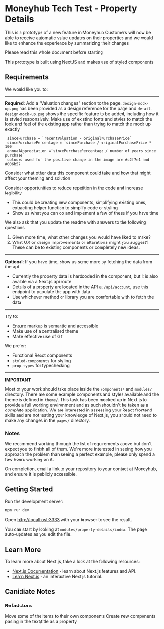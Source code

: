 # Moneyhub Tech Test - Property Details

This is a prototype of a new feature in Moneyhub
Customers will now be able to receive automatic value updates on their properties
and we would like to enhance the experience by summarizing their changes

Please read this whole document before starting

This prototype is built using NextJS and makes use of styled components

## Requirements

We would like you to:

----

**Required**: Add a "Valuation changes" section to the page. `design-mock-up.png` has been provided as a design reference for the page and `detail-design-mock-up.png` shows the specific feature to be added, including how it is styled responsively. Make use of existing fonts and styles to match the look and feel of the existing app rather than trying to match the mock up exactly.

 ```
  sincePurchase = `recentValuation - originalPurchasePrice`
  sincePurchasePercentage = `sincePurchase / originalPurchasePrice * 100`
  annualAppreciation =`sincePurchasePercentage / number of years since purchase`
  colours used for the positive change in the image are #c2f7e1 and #006b57
 ```

Consider what other data this component could take and how that might affect your theming and solution

Consider opportunities to reduce repetition in the code and increase legibility
- This could be creating new components, simplifying existing ones, extracting helper function to simplify code or styling
- Show us what you can do and implement a few of these if you have time

We also ask that you update the readme with answers to the following questions 

1. Given more time, what other changes you would have liked to make?
2. What UX or design improvements or alterations might you suggest? These can be to existing components or completely new ideas.

----

**Optional**: If you have time, show us some more by fetching the data from the api
  - Currently the property data is hardcoded in the component, but it is also avaible via a Next.js api route
  - Details of a property are located in the API at `/api/account`, use this endpoint to populate the app with data
  - Use whichever method or library you are comfortable with to fetch the data

----

Try to:

- Ensure markup is semantic and accessible
- Make use of a centralised theme
- Make effective use of Git

We prefer:

- Functional React components
- `styled-components` for styling
- `prop-types` for typechecking

----

**IMPORTANT**

Most of your work should take place inside the `components/` and `modules/` directory. There are some example components and styles available and the theme is defined in `theme/`. This task has been mocked up in Next.js to provide a full working environment and as such shouldn't be taken as a _complete_ application. We are interested in assessing your React frontend skills and are not testing your knowledge of Next.js, you should not need to make any changes in the `pages/` directory.

### Notes

We recommend working through the list of requirements above but don't expect you to finish all of them. We're more interested in seeing how you approach the problem than seeing a perfect example, please only spend a few hours working on it. 

On completion, email a link to your repository to your contact at Moneyhub, and ensure it is publicly accessible.

## Getting Started

Run the development server:

```bash
npm run dev
```

Open [http://localhost:3333](http://localhost:3333) with your browser to see the result.

You can start by looking at `modules/property-details/index`. The page auto-updates as you edit the file.

## Learn More

To learn more about Next.js, take a look at the following resources:

- [Next.js Documentation](https://nextjs.org/docs) - learn about Next.js features and API.
- [Learn Next.js](https://nextjs.org/learn) - an interactive Next.js tutorial.

## Canidiate Notes

### Refadctors
Move some of the items to their own components
Create new components pasing in the text/title as a property